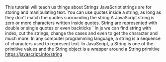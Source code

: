 This tutorial will teach us things about Strings
JavaScript strings are for storing and manipulating text.
You can use quotes inside a string, as long as they don't match the quotes surrounding the string
A JavaScript string is zero or more characters written inside quotes.
String are represented with double or single quotes or even backticks `
In js we can find string with index, cut the strings, change the cases and even to get the character and much more. 
In any computer programming language, a string is a sequence of characters used to represent text.
In JavaScript, a String is one of the primitive values and the String object is a wrapper around a String primitive
https://javascript.info/string
